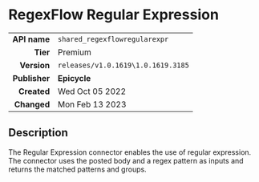 # RegexFlow Regular Expression
| | |
|-:|-|
|**API name**|`shared_regexflowregularexpr`|
|**Tier**|Premium|
|**Version**|`releases/v1.0.1619\1.0.1619.3185`|
|**Publisher**|**Epicycle**|
|**Created**|Wed Oct 05 2022|
|**Changed**|Mon Feb 13 2023|

## Description
The Regular Expression connector enables the use of regular expression. The connector uses the posted body and a regex pattern as inputs and returns the matched patterns and groups.
